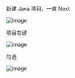 新建 Java 项目，一直 Next

![image](https://user-images.githubusercontent.com/59484008/193283972-a91c46bc-30fe-4f94-bfe9-26f8bb027bd5.png)

项目右键

![image](https://user-images.githubusercontent.com/59484008/193287215-a6a5eef9-dc57-4f3e-b49d-b0b39bc4aa95.png)

勾选

![image](https://user-images.githubusercontent.com/59484008/193289480-b49c2702-dc81-47b9-992c-6e448caaa9a8.png)
